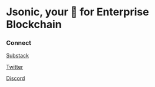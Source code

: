 Jsonic, your 🚀 for Enterprise Blockchain
=========================================


### Connect
[Substack](https://protosphinx.substack.com/)

[Twitter](https://twitter.com/protosphinx)

[Discord](https://discord.gg/EjPJNwNA)

